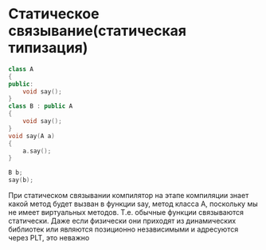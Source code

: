 # Статическое связывание(статическая типизация)
```cpp
class A
{
public:
	void say();
}
class B : public A
{
	void say();
}
void say(A a)
{
	a.say();
}

B b;
say(b);
```
При статическом связывании компилятор на этапе компиляции знает какой метод будет вызван в функции say, метод класса A, поскольку мы не имеет виртуальных методов. Т.е. обычные функции связываются статически. Даже если физически они приходят из динамических библиотек или являются позиционно независимыми и адресуются через PLT, это неважно